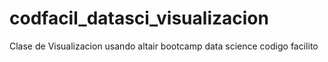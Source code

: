 # codfacil_datasci_visualizacion
Clase de Visualizacion usando altair bootcamp data science codigo facilito

